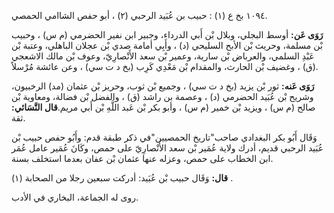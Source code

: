 ١٠٩٤ بخ ع (١) : حبيب بن عُبَيد الرحبي (٢) ، أبو حفص الشاامي الحمصي.

**رَوَى عَن:** أوسط البجلي، وبلال بْن أَبي الدرداء، وجبير ابن نفير الحضرمي (م س) ، وحبيب بْن مسلمة، وحريث بْن الأبح السليحي (د) ، وأَبِي أمامة صدي بْن عجلان الباهلي، وعتبة بْن عَبْدِ السلمي، والعرباض بْن سارية، وعمير بْن سعد الأَنْصارِيّ، وعوف بْن مالك الاشعجي (ق) ، وغضيف بْن الحارث، والمقدام بْن مَعْدِي كَرِب (بخ د ت سي) ، وعن عائشة مُرْسلاً.

**رَوَى عَنه:** ثور بْن يزيد (بخ د ت سي) ، وجميع بْن ثوب، وحريز بْن عثمان (مد) الرخبيون، وشريح بْن عُبَيد الحضرمي (د) ، وعصمة بن راشد (ق) ، والفضل بْن فضالة، ومعاوية بْن صالح (م س) ، ويزيد بْن خمير (م س) ، وأبو بكر بْن عَبد اللَّهِ بْن أَبي مريم.**قال النَّسَائي:** ثقة.

وَقَال أَبُو بكر البغدادي صاحب"تاريخ الحمصيين"في ذكر طبقة قدم: وأَبُو حفص حبيب بْن عُبَيد الرحبي قديم، أدرك ولاية عُمَير بْن سعد الأَنْصارِيّ على حمص، وكَانَ عُمَير عامل عُمَر ابن الخطاب على حمص، وعزله عنها عثمان بْن عفان بعدما استخلف بسنة.

**قال:** وَقَال حبيب بْن عُبَيد: أدركت سبعين رجلا من الصحابة (١) .

روى له الجماعة، البخاري في الأدب.